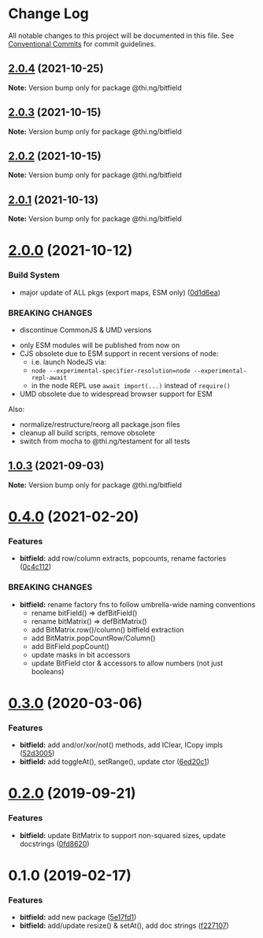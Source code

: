 # Change Log

All notable changes to this project will be documented in this file.
See [Conventional Commits](https://conventionalcommits.org) for commit guidelines.

## [2.0.4](https://github.com/thi-ng/umbrella/compare/@thi.ng/bitfield@2.0.3...@thi.ng/bitfield@2.0.4) (2021-10-25)

**Note:** Version bump only for package @thi.ng/bitfield





## [2.0.3](https://github.com/thi-ng/umbrella/compare/@thi.ng/bitfield@2.0.2...@thi.ng/bitfield@2.0.3) (2021-10-15)

**Note:** Version bump only for package @thi.ng/bitfield





## [2.0.2](https://github.com/thi-ng/umbrella/compare/@thi.ng/bitfield@2.0.1...@thi.ng/bitfield@2.0.2) (2021-10-15)

**Note:** Version bump only for package @thi.ng/bitfield





## [2.0.1](https://github.com/thi-ng/umbrella/compare/@thi.ng/bitfield@2.0.0...@thi.ng/bitfield@2.0.1) (2021-10-13)

**Note:** Version bump only for package @thi.ng/bitfield





# [2.0.0](https://github.com/thi-ng/umbrella/compare/@thi.ng/bitfield@1.0.3...@thi.ng/bitfield@2.0.0) (2021-10-12)


### Build System

* major update of ALL pkgs (export maps, ESM only) ([0d1d6ea](https://github.com/thi-ng/umbrella/commit/0d1d6ea9fab2a645d6c5f2bf2591459b939c09b6))


### BREAKING CHANGES

* discontinue CommonJS & UMD versions

- only ESM modules will be published from now on
- CJS obsolete due to ESM support in recent versions of node:
  - i.e. launch NodeJS via:
  - `node --experimental-specifier-resolution=node --experimental-repl-await`
  - in the node REPL use `await import(...)` instead of `require()`
- UMD obsolete due to widespread browser support for ESM

Also:
- normalize/restructure/reorg all package.json files
- cleanup all build scripts, remove obsolete
- switch from mocha to @thi.ng/testament for all tests






##  [1.0.3](https://github.com/thi-ng/umbrella/compare/@thi.ng/bitfield@1.0.2...@thi.ng/bitfield@1.0.3) (2021-09-03) 

**Note:** Version bump only for package @thi.ng/bitfield 

#  [0.4.0](https://github.com/thi-ng/umbrella/compare/@thi.ng/bitfield@0.3.30...@thi.ng/bitfield@0.4.0) (2021-02-20) 

###  Features 

- **bitfield:** add row/column extracts, popcounts, rename factories ([0c4c112](https://github.com/thi-ng/umbrella/commit/0c4c1127cbb9bd6fb071837adef2d7b65e2de533)) 

###  BREAKING CHANGES 

- **bitfield:** rename factory fns to follow umbrella-wide naming conventions 
    - rename bitField() => defBitField() 
    - rename bitMatrix() => defBitMatrix() 
    - add BitMatrix.row()/column() bitfield extraction 
    - add BitMatrix.popCountRow/Column() 
    - add BitField.popCount() 
    - update masks in bit accessors 
    - update BitField ctor & accessors to allow numbers (not just booleans) 

#  [0.3.0](https://github.com/thi-ng/umbrella/compare/@thi.ng/bitfield@0.2.8...@thi.ng/bitfield@0.3.0) (2020-03-06) 

###  Features 

- **bitfield:** add and/or/xor/not() methods, add IClear, ICopy impls ([52d3005](https://github.com/thi-ng/umbrella/commit/52d3005281c90b89d41d3b2504e3eb47cafa6e03)) 
- **bitfield:** add toggleAt(), setRange(), update ctor ([6ed20c1](https://github.com/thi-ng/umbrella/commit/6ed20c13768fe3bdd38990ee79c865a13775fc2d)) 

#  [0.2.0](https://github.com/thi-ng/umbrella/compare/@thi.ng/bitfield@0.1.12...@thi.ng/bitfield@0.2.0) (2019-09-21) 

###  Features 

- **bitfield:** update BitMatrix to support non-squared sizes, update docstrings ([0fd8620](https://github.com/thi-ng/umbrella/commit/0fd8620)) 

#  0.1.0 (2019-02-17) 

###  Features 

- **bitfield:** add new package ([5e17fd1](https://github.com/thi-ng/umbrella/commit/5e17fd1)) 
- **bitfield:** add/update resize() & setAt(), add doc strings ([f227107](https://github.com/thi-ng/umbrella/commit/f227107))
